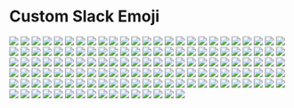 # Custom Slack Emoji

<img src="img/aim.png"/> <img src="img/air-quotes-close.png"/> <img src="img/air-quotes-open.png"/> <img src="img/alexa.png"/> <img src="img/all-the-feels.gif"/> <img src="img/all-thumbs-up.gif"/> <img src="img/alot.png"/> <img src="img/apple-pie.png"/> <img src="img/bad-joke-eel.png"/> <img src="img/bam.png"/> <img src="img/bandaid.png"/> <img src="img/bang.png"/> <img src="img/bazinga.png"/> <img src="img/boom.png"/> <img src="img/borg.png"/> <img src="img/bye_boo.gif"/> <img src="img/check-engine.png"/> <img src="img/christmas_parrot.gif"/> <img src="img/chrome.png"/> <img src="img/cigar.png"/> <img src="img/code.png"/> <img src="img/coffee_parrot.gif"/> <img src="img/conga-parrot.gif"/> <img src="img/cookie-monster.png"/> <img src="img/coolio.png"/> <img src="img/crickets.png"/> <img src="img/data.png"/> <img src="img/dealwithitparrot.gif"/> <img src="img/delorean.png"/> <img src="img/disappoint.png"/> <img src="img/doge2.png"/> <img src="img/doge3d.gif"/> <img src="img/doh.png"/> <img src="img/easy.png"/> <img src="img/edge.png"/> <img src="img/ektron.png"/> <img src="img/eye-of-sauron.png"/> <img src="img/eyeroll.png"/> <img src="img/fb-wow.gif"/> <img src="img/ferret.png"/> <img src="img/fidget_spinner.gif"/> <img src="img/fiestaparrot.gif"/> <img src="img/fireball.gif"/> <img src="img/firefox.png"/> <img src="img/flux-capacitor.png"/> <img src="img/flying-money.gif"/> <img src="img/flywheel.png"/> <img src="img/friday.png"/> <img src="img/furby.png"/> <img src="img/girded-loins.png"/> <img src="img/gitlab.png"/> <img src="img/glue.png"/> <img src="img/google-wave.png"/> <img src="img/great-scott.png"/> <img src="img/green-light.png"/> <img src="img/grumpycat.png"/> <img src="img/hair-on-fire.png"/> <img src="img/happy-kermit.png"/> <img src="img/happy-obama.png"/> <img src="img/hodor.png"/> <img src="img/homestar.png"/> <img src="img/hot-sauce.png"/> <img src="img/hug.gif"/> <img src="img/ian-malcom.png"/> <img src="img/ie-lol.png"/> <img src="img/in-n-out.png"/> <img src="img/insulin.png"/> <img src="img/iron-giant.png"/> <img src="img/its-a-trap.png"/> <img src="img/jack.png"/> <img src="img/jenkins.png"/> <img src="img/k-cup.png"/> <img src="img/k.png"/> <img src="img/ketchup.png"/> <img src="img/kitten.png"/> <img src="img/lego-batman.png"/> <img src="img/margarita.png"/> <img src="img/mario_luigi_dance.gif"/> <img src="img/marzipan.png"/> <img src="img/mic-drop.png"/> <img src="img/mickey.png"/> <img src="img/moonwalking_parrot.gif"/> <img src="img/mustard.png"/> <img src="img/nancy.png"/> <img src="img/neo.png"/> <img src="img/netscape.png"/> <img src="img/no-cigar.png"/> <img src="img/opera.png"/> <img src="img/party-beaver.png"/> <img src="img/pc.png"/> <img src="img/penalty-flag.png"/> <img src="img/philosoraptor.png"/> <img src="img/pickle-rick.png"/> <img src="img/pow.png"/> <img src="img/radioactive.jpg"/> <img src="img/red-card.jpg"/> <img src="img/red-light.png"/> <img src="img/rimshot.gif"/> <img src="img/rollerblades.png"/> <img src="img/sad-obama.png"/> <img src="img/sad-parrot.gif"/> <img src="img/sad-trombone.png"/> <img src="img/safari.png"/> <img src="img/sassy_parrot.gif"/> <img src="img/science-parrot.gif"/> <img src="img/series-of-tubes.png"/> <img src="img/shocked.gif"/> <img src="img/siri.png"/> <img src="img/slowclap.gif"/> <img src="img/snugglesworth.png"/> <img src="img/sonic.png"/> <img src="img/spinner.gif"/> <img src="img/starman.png"/> <img src="img/strongbad.png"/> <img src="img/strongsad.png"/> <img src="img/supervillain.png"/> <img src="img/sweater.png"/> <img src="img/tadont.png"/> <img src="img/tardis.png"/> <img src="img/teamwork.png"/> <img src="img/the-cheat.png"/> <img src="img/the-queen.png"/> <img src="img/the-thing.png"/> <img src="img/this-is-fine.png"/> <img src="img/trogdor.png"/> <img src="img/unsubscribe.png"/> <img src="img/whoa.png"/> <img src="img/witness-protection-parrot.gif"/> <img src="img/woo.png"/> <img src="img/worst-ever.png"/> <img src="img/www.png"/> <img src="img/yahtzee.png"/> <img src="img/yellow-card.jpg"/> <img src="img/yellow-light.png"/> <img src="img/yo-yo.png"/> <img src="img/you-rock.png"/> <img src="img/zap-2.png"/> <img src="img/zen.png"/> <img src="img/zoidberg.jpg"/> <img src="img/zombie.gif"/> <img src="img/zuck.png"/> 